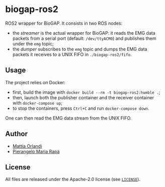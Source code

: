 # biogap-ros2
ROS2 wrapper for BioGAP. It consists in two ROS nodes:

- the _streamer_ is the actual wrapper for BioGAP: it reads the EMG data packets from a serial port (default: `/dev/ttyACM0`) and publishes them under the `emg` topic;
- the _dumper_ subscribes to the `emg` topic and dumps the EMG data packets it receives to a UNIX FIFO in `./biogap-ros2/fifo`.

## Usage
The project relies on Docker:

- first, build the image with `docker build --rm -t biogap-ros2:humble .`;
- then, launch both the publisher container and the receiver container with `docker-compose up`;
- to stop the containers, press `Ctrl+C` and run `docker-compose down`.

One can then read the EMG data stream from the UNIX FIFO.

## Author
- [Mattia Orlandi](https://www.unibo.it/sitoweb/mattia.orlandi/en)
- [Pierangelo Maria Rapa](https://www.unibo.it/sitoweb/pierangelomaria.rapa/en)

## License
All files are released under the Apache-2.0 license (see [`LICENSE`](https://github.com/pulp-bio/biogap-ros2/blob/main/LICENSE)).
